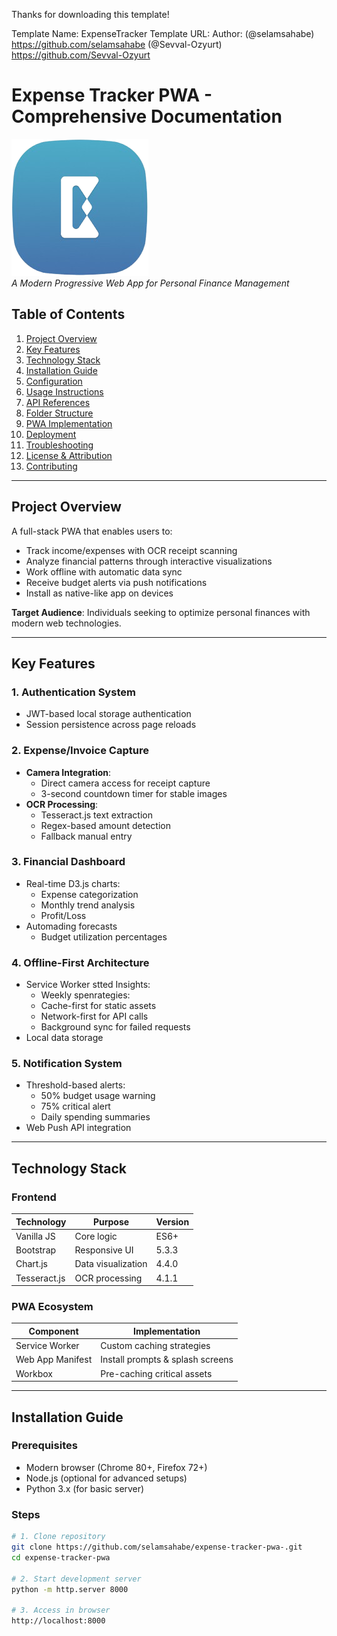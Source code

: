 Thanks for downloading this template!

Template Name: ExpenseTracker
Template URL: 
Author:
(@selamsahabe) https://github.com/selamsahabe
(@Sevval-Ozyurt) https://github.com/Sevval-Ozyurt



# Expense Tracker PWA - Comprehensive Documentation

![Demo](assets/img/1.png)  
*A Modern Progressive Web App for Personal Finance Management*

## Table of Contents
1. [Project Overview](#project-overview)
2. [Key Features](#key-features)
3. [Technology Stack](#technology-stack)
4. [Installation Guide](#installation-guide)
5. [Configuration](#configuration)
6. [Usage Instructions](#usage-instructions)
7. [API References](#api-references)
8. [Folder Structure](#folder-structure)
9. [PWA Implementation](#pwa-implementation)
10. [Deployment](#deployment)
11. [Troubleshooting](#troubleshooting)
12. [License & Attribution](#license--attribution)
13. [Contributing](#contributing)

---

## Project Overview <a name="project-overview"></a>
A full-stack PWA that enables users to:
- Track income/expenses with OCR receipt scanning
- Analyze financial patterns through interactive visualizations
- Work offline with automatic data sync
- Receive budget alerts via push notifications
- Install as native-like app on devices

**Target Audience**: Individuals seeking to optimize personal finances with modern web technologies.

---

## Key Features <a name="key-features"></a>

### 1. Authentication System
- JWT-based local storage authentication
- Session persistence across page reloads

### 2. Expense/Invoice Capture
- **Camera Integration**: 
  - Direct camera access for receipt capture
  - 3-second countdown timer for stable images
- **OCR Processing**:
  - Tesseract.js text extraction
  - Regex-based amount detection
  - Fallback manual entry

### 3. Financial Dashboard
- Real-time D3.js charts:
  - Expense categorization
  - Monthly trend analysis
  - Profit/Loss
- Automading forecasts
  - Budget utilization percentages

### 4. Offline-First Architecture
- Service Worker stted Insights:
  - Weekly spenrategies:
  - Cache-first for static assets
  - Network-first for API calls
  - Background sync for failed requests
- Local data storage

### 5. Notification System
- Threshold-based alerts:
  - 50% budget usage warning
  - 75% critical alert
  - Daily spending summaries
- Web Push API integration

---

## Technology Stack <a name="technology-stack"></a>

### Frontend
| Technology   | Purpose            | Version |
|--------------|--------------------|---------|
| Vanilla JS   | Core logic         | ES6+    |
| Bootstrap    | Responsive UI      | 5.3.3   |
| Chart.js     | Data visualization | 4.4.0   |
| Tesseract.js | OCR processing     | 4.1.1   |

### PWA Ecosystem
| Component | Implementation |
|-----------|----------------|
| Service Worker | Custom caching strategies |
| Web App Manifest | Install prompts & splash screens |
| Workbox | Pre-caching critical assets |

---

## Installation Guide <a name="installation-guide"></a>

### Prerequisites
- Modern browser (Chrome 80+, Firefox 72+)
- Node.js (optional for advanced setups)
- Python 3.x (for basic server)

### Steps
```bash
# 1. Clone repository
git clone https://github.com/selamsahabe/expense-tracker-pwa-.git
cd expense-tracker-pwa

# 2. Start development server
python -m http.server 8000

# 3. Access in browser
http://localhost:8000